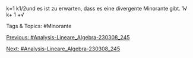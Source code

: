 k=1
k1/2und es ist zu erwarten, dass es eine divergente
Minorante gibt.
1√
k+ 1 +√

   Tags & Topics:
   #Minorante

[Previous: #Analysis-Lineare_Algebra-230308_245](Analysis-Lineare_Algebra-230308_245.md)

[Next: #Analysis-Lineare_Algebra-230308_245](Analysis-Lineare_Algebra-230308_245.md)